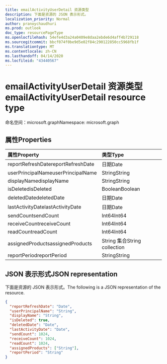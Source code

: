 ```yaml
---
title: emailActivityUserDetail 资源类型
description: 下面是资源的 JSON 表示形式。
localization_priority: Normal
author: pranoychaudhuri
ms.prod: outlook
doc_type: resourcePageType
ms.openlocfilehash: 54efe4d3a24a0409e8daa2ebde6d4aff4b729118
ms.sourcegitcommit: bbcf074f0be9d5e02f84c290122850cc5968fb1f
ms.translationtype: MT
ms.contentlocale: zh-CN
ms.lasthandoff: 04/14/2020
ms.locfileid: "43440567"
---
```

# <a name="emailactivityuserdetail-resource-type"></a><span data-ttu-id="cc3d3-103">emailActivityUserDetail 资源类型</span><span class="sxs-lookup"><span data-stu-id="cc3d3-103">emailActivityUserDetail resource type</span></span>

<span data-ttu-id="cc3d3-104">命名空间：microsoft.graph</span><span class="sxs-lookup"><span data-stu-id="cc3d3-104">Namespace: microsoft.graph</span></span>

## <a name="properties"></a><span data-ttu-id="cc3d3-105">属性</span><span class="sxs-lookup"><span data-stu-id="cc3d3-105">Properties</span></span>

| <span data-ttu-id="cc3d3-106">属性</span><span class="sxs-lookup"><span data-stu-id="cc3d3-106">Property</span></span>          | <span data-ttu-id="cc3d3-107">类型</span><span class="sxs-lookup"><span data-stu-id="cc3d3-107">Type</span></span>              |
| :---------------- | :---------------- |
| <span data-ttu-id="cc3d3-108">reportRefreshDate</span><span class="sxs-lookup"><span data-stu-id="cc3d3-108">reportRefreshDate</span></span> | <span data-ttu-id="cc3d3-109">日期</span><span class="sxs-lookup"><span data-stu-id="cc3d3-109">Date</span></span>              |
| <span data-ttu-id="cc3d3-110">userPrincipalName</span><span class="sxs-lookup"><span data-stu-id="cc3d3-110">userPrincipalName</span></span> | <span data-ttu-id="cc3d3-111">String</span><span class="sxs-lookup"><span data-stu-id="cc3d3-111">String</span></span>            |
| <span data-ttu-id="cc3d3-112">displayName</span><span class="sxs-lookup"><span data-stu-id="cc3d3-112">displayName</span></span>       | <span data-ttu-id="cc3d3-113">String</span><span class="sxs-lookup"><span data-stu-id="cc3d3-113">String</span></span>            |
| <span data-ttu-id="cc3d3-114">isDeleted</span><span class="sxs-lookup"><span data-stu-id="cc3d3-114">isDeleted</span></span>         | <span data-ttu-id="cc3d3-115">Boolean</span><span class="sxs-lookup"><span data-stu-id="cc3d3-115">Boolean</span></span>           |
| <span data-ttu-id="cc3d3-116">deletedDate</span><span class="sxs-lookup"><span data-stu-id="cc3d3-116">deletedDate</span></span>       | <span data-ttu-id="cc3d3-117">日期</span><span class="sxs-lookup"><span data-stu-id="cc3d3-117">Date</span></span>              |
| <span data-ttu-id="cc3d3-118">lastActivityDate</span><span class="sxs-lookup"><span data-stu-id="cc3d3-118">lastActivityDate</span></span>  | <span data-ttu-id="cc3d3-119">日期</span><span class="sxs-lookup"><span data-stu-id="cc3d3-119">Date</span></span>              |
| <span data-ttu-id="cc3d3-120">sendCount</span><span class="sxs-lookup"><span data-stu-id="cc3d3-120">sendCount</span></span>         | <span data-ttu-id="cc3d3-121">Int64</span><span class="sxs-lookup"><span data-stu-id="cc3d3-121">Int64</span></span>             |
| <span data-ttu-id="cc3d3-122">receiveCount</span><span class="sxs-lookup"><span data-stu-id="cc3d3-122">receiveCount</span></span>      | <span data-ttu-id="cc3d3-123">Int64</span><span class="sxs-lookup"><span data-stu-id="cc3d3-123">Int64</span></span>             |
| <span data-ttu-id="cc3d3-124">readCount</span><span class="sxs-lookup"><span data-stu-id="cc3d3-124">readCount</span></span>         | <span data-ttu-id="cc3d3-125">Int64</span><span class="sxs-lookup"><span data-stu-id="cc3d3-125">Int64</span></span>             |
| <span data-ttu-id="cc3d3-126">assignedProducts</span><span class="sxs-lookup"><span data-stu-id="cc3d3-126">assignedProducts</span></span>  | <span data-ttu-id="cc3d3-127">String 集合</span><span class="sxs-lookup"><span data-stu-id="cc3d3-127">String collection</span></span> |
| <span data-ttu-id="cc3d3-128">reportPeriod</span><span class="sxs-lookup"><span data-stu-id="cc3d3-128">reportPeriod</span></span>      | <span data-ttu-id="cc3d3-129">String</span><span class="sxs-lookup"><span data-stu-id="cc3d3-129">String</span></span>            |

## <a name="json-representation"></a><span data-ttu-id="cc3d3-130">JSON 表示形式</span><span class="sxs-lookup"><span data-stu-id="cc3d3-130">JSON representation</span></span>

<span data-ttu-id="cc3d3-131">下面是资源的 JSON 表示形式。</span><span class="sxs-lookup"><span data-stu-id="cc3d3-131">The following is a JSON representation of the resource.</span></span>

<!-- {
  "blockType": "resource",
  "@odata.type": "microsoft.graph.emailActivityUserDetail"
} -->

```json
{
  "reportRefreshDate": "Date", 
  "userPrincipalName": "String", 
  "displayName": "String", 
  "isDeleted": true, 
  "deletedDate": "Date", 
  "lastActivityDate": "Date", 
  "sendCount": 1024, 
  "receiveCount": 1024, 
  "readCount": 1024, 
  "assignedProducts": ["String"], 
  "reportPeriod": "String"
}
```

